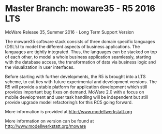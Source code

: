 # Master Branch: moware35 - R5 2016 LTS
MoWare Release 35, Summer 2016 - Long Term Support Version


The moware35 software stack consists of three domain specific languages (DSL’s) 
to model the different aspects of business applications. The languages are tightly 
integrated. Thus, the languages can be stacked on top of each other, to model a 
whole business application seamlessly, starting with the database access,
the transformation of data via business logic and the visualization in user interfaces.

Before starting with further developments, the R5 is brought into a LTS scheme,
to cut ties with future experimental and development versions. The R5 will provide
a stable platform for application development which still provides important bug fixes 
on demand. MoWare 2.0 with a focus on mobile development and user task handling will 
be independent but still provide upgrade model refactoring’s for this RC5 going forward.   


More information is provided at http://www.modellwerkstatt.org

More information on version can be found at http://www.modellwerkstatt.org/moware

